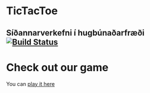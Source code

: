 # TicTacToe
Síðannarverkefni í hugbúnaðarfræði 
[![Build Status](https://travis-ci.org/JoelandtheJuice/TicTacToe.svg?branch=master)](https://travis-ci.org/JoelandtheJuice/TicTacToe)
--

# Check out our game
You can [play it here](https://jatj-tictactoe.herokuapp.com/)
